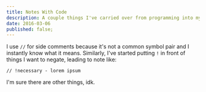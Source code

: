 ```yaml
---
title: Notes With Code
description: A couple things I've carried over from programming into my note-taking habits.
date: 2016-03-06
published: false;
---
```


I use `//` for side comments because it's not a common symbol pair and I instantly know what it means.
Similarly, I've started putting `!` in front of things I want to negate, leading to note like:

    // !necessary - lorem ipsum

I'm sure there are other things, idk.
